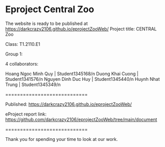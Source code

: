 # Eproject Central Zoo
The website is ready to be published at https://darkcrazy2106.github.io/eprojectZooWeb/
Project title: CENTRAL Zoo

Class: T1.2110.E1

Group 1:

4 collaborators:

Hoang Ngoc Minh Quy	| Student1345168/n
Duong Khai Cuong	| Student1341576/n
Nguyen Dinh Duc Huy | Student1345440/n
Huynh Nhat Trung | Student1345349/n

============================

Published: https://darkcrazy2106.github.io/eprojectZooWeb/

eProject report link: https://github.com/darkcrazy2106/eprojectZooWeb/tree/main/document

============================

Thank you for spending your time to look at our work.
